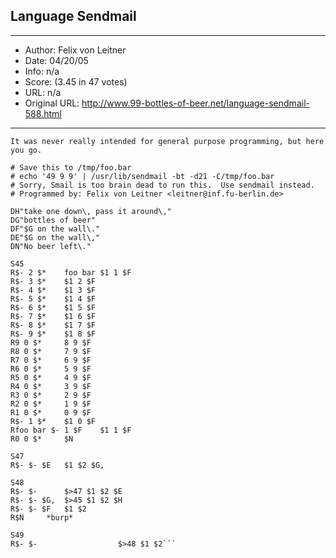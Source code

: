 
## Language Sendmail ##
---
- Author: Felix von Leitner
- Date: 04/20/05
- Info: n/a
- Score:  (3.45 in 47 votes)
- URL: n/a
- Original URL: http://www.99-bottles-of-beer.net/language-sendmail-588.html
---

```Sendmail is used by mail systems for routing and controlling e-mail delivery.  
It was never really intended for general purpose programming, but here you go.

# Save this to /tmp/foo.bar
# echo '49 9 9' | /usr/lib/sendmail -bt -d21 -C/tmp/foo.bar
# Sorry, Smail is too brain dead to run this.  Use sendmail instead.
# Programmed by: Felix von Leitner <leitner@inf.fu-berlin.de>

DH"take one down\, pass it around\,"
DG"bottles of beer"
DF"$G on the wall\."
DE"$G on the wall\,"
DN"No beer left\."

S45
R$- 2 $*	foo bar $1 1 $F
R$- 3 $*	$1 2 $F
R$- 4 $*	$1 3 $F
R$- 5 $*	$1 4 $F
R$- 6 $*	$1 5 $F
R$- 7 $*	$1 6 $F
R$- 8 $*	$1 7 $F
R$- 9 $*	$1 8 $F
R9 0 $*		8 9 $F
R8 0 $*		7 9 $F
R7 0 $*		6 9 $F
R6 0 $*		5 9 $F
R5 0 $*		4 9 $F
R4 0 $*		3 9 $F
R3 0 $*		2 9 $F
R2 0 $*		1 9 $F
R1 0 $*		0 9 $F
R$- 1 $*	$1 0 $F
Rfoo bar $- 1 $F	$1 1 $F
R0 0 $*		$N

S47
R$- $- $E	$1 $2 $G,

S48
R$- $-		$>47 $1 $2 $E
R$- $- $G,	$>45 $1 $2 $H
R$- $- $F	$1 $2
R$N		*burp*

S49
R$- $-					$>48 $1 $2```